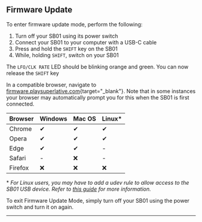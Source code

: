 ## Firmware Update

To enter firmware update mode, perform the following:

1. Turn off your SB01 using its power switch
2. Connect your SB01 to your computer with a USB-C cable
3. Press and hold the `SHIFT` key on the SB01
4. While, holding `SHIFT`, switch on your SB01

The `LFO/CLK RATE` LED should be blinking orange and green. You can now release the `SHIFT` key

In a compatible browser, navigate to [firmware.playsuperlative.com](https://firmware.playsuperlative.com/){target="_blank"}. Note that in some instances your browser may automatically prompt you for this when the SB01 is first connected.

| Browser | Windows | Mac OS | Linux* |
| ------- | ------- | ------ | ------ |
| Chrome  | ✔       | ✔      | ✔      |
| Opera   | ✔       | ✔      | ✔      |
| Edge    | ✔       | ✔      | -      |
| Safari  | -       | ❌     | -      |
| Firefox | ❌      | ❌     | ❌     |

\* *For Linux users, you may have to add a udev rule to allow access to the SB01 USB device. Refer to [this guide](#linux-webusb-compatibility) for more information.*



To exit Firmware Update Mode, simply turn off your SB01 using the power switch and turn it on again.

---
